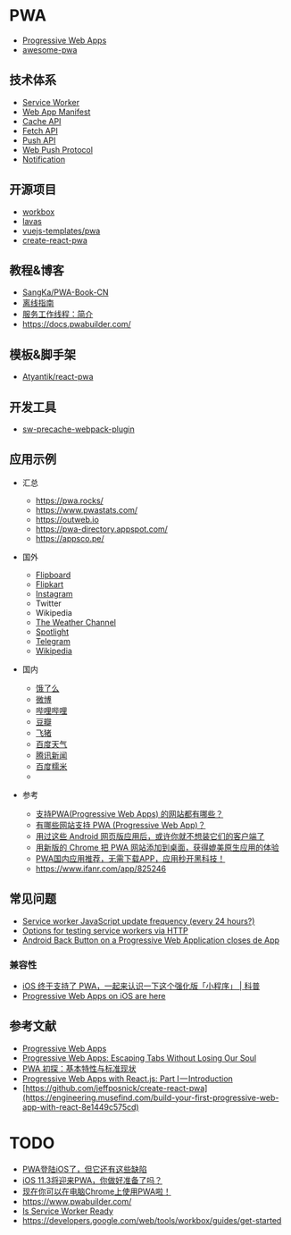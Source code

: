 # PWA

- [Progressive Web Apps](https://developers.google.com/web/progressive-web-apps/)
- [awesome-pwa](https://github.com/hemanth/awesome-pwa)

## 技术体系

- [Service Worker](https://www.w3.org/TR/service-workers/)
- [Web App Manifest](https://w3c.github.io/manifest/)
- [Cache API](https://developer.mozilla.org/zh-CN/docs/Web/API/Cache)
- [Fetch API](https://fetch.spec.whatwg.org/)
- [Push API](https://www.w3.org/TR/push-api/)
- [Web Push Protocol](https://tools.ietf.org/html/draft-ietf-webpush-protocol-12)
- [Notification](https://www.w3.org/TR/notifications/)

## 开源项目

- [workbox](https://github.com/GoogleChrome/workbox)
- [lavas](https://lavas.baidu.com/)
- [vuejs-templates/pwa](https://github.com/vuejs-templates/pwa)
- [create-react-pwa](https://github.com/jeffposnick/create-react-pwa)

## 教程&博客

- [SangKa/PWA-Book-CN](https://github.com/SangKa/PWA-Book-CN)
- [离线指南](https://developers.google.com/web/fundamentals/instant-and-offline/offline-cookbook/#cache-falling-back-to-network)
- [服务工作线程：简介](https://developers.google.com/web/fundamentals/primers/service-workers/#you_need_https)
- https://docs.pwabuilder.com/

## 模板&脚手架

- [Atyantik/react-pwa](https://github.com/Atyantik/react-pwa)

## 开发工具

- [sw-precache-webpack-plugin](https://github.com/goldhand/sw-precache-webpack-plugin)

## 应用示例

- 汇总

    - https://pwa.rocks/
    - https://www.pwastats.com/
    - https://outweb.io
    - https://pwa-directory.appspot.com/
    - https://appsco.pe/

- 国外

    - [Flipboard](https://flipboard.com)
    - [Flipkart](https://www.flipkart.com/)
    - [Instagram](https://www.Instagram.com)
    - Twitter
    - Wikipedia
    - [The Weather Channel](https://weather.com/zh-CN/weather/today/l/CHXX0008:1:CH)
    - [Spotlight](https://spotlight.tooo.io/)
    - [Telegram](https://web.telegram.org/)
    - [Wikipedia](https://wiki-offline.jakearchibald.com)

- 国内

    - [饿了么](https://h5.ele.me/)
    - [微博](https://m.weibo.cn/beta)
    - [哔哩哔哩](https://m.bilibili.com/)
    - [豆瓣](https://m.douban.com/)
    - [飞猪](https://h5.m.taobao.com/trip/home-pwa/index.html)
    - [百度天气](https://weatherpwa.baidu.com/)
    - [腾讯新闻](https://xw.qq.com/)
    - [百度糯米](https://mdianying.baidu.com/)
    - 

- 参考

    - [支持PWA(Progressive Web Apps) 的网站都有哪些？](https://www.zhihu.com/question/265807331)
    - [有哪些网站支持 PWA (Progressive Web App)？](https://www.zhihu.com/question/267536854)
    - [用过这些 Android 网页版应用后，或许你就不想装它们的客户端了](https://sspai.com/post/43656)
    - [用新版的 Chrome 把 PWA 网站添加到桌面，获得媲美原生应用的体验](https://sspai.com/post/43499)
    - [PWA国内应用推荐，无需下载APP，应用秒开黑科技！](https://www.5meng.cc/1017.html/)
    - https://www.ifanr.com/app/825246

## 常见问题

- [Service worker JavaScript update frequency (every 24 hours?)](https://stackoverflow.com/questions/38843970/service-worker-javascript-update-frequency-every-24-hours)
- [Options for testing service workers via HTTP](https://stackoverflow.com/questions/34160509/options-for-testing-service-workers-via-http/34161385#34161385)
- [Android Back Button on a Progressive Web Application closes de App](https://stackoverflow.com/questions/43329654/android-back-button-on-a-progressive-web-application-closes-de-app)

### 兼容性

- [iOS 终于支持了 PWA，一起来认识一下这个强化版「小程序」 | 科普](https://sspai.com/post/44027)
- [Progressive Web Apps on iOS are here](https://medium.com/@firt/progressive-web-apps-on-ios-are-here-d00430dee3a7)

## 参考文献

- [Progressive Web Apps](https://developers.google.com/web/progressive-web-apps/)
- [Progressive Web Apps: Escaping Tabs Without Losing Our Soul](https://infrequently.org/2015/06/progressive-apps-escaping-tabs-without-losing-our-soul/)
- [PWA 初探：基本特性与标准现状](http://harttle.com/2017/01/28/pwa-explore.html)
- [Progressive Web Apps with React.js: Part I — Introduction](https://medium.com/@addyosmani/progressive-web-apps-with-react-js-part-i-introduction-50679aef2b12)
- [https://github.com/jeffposnick/create-react-pwa](https://engineering.musefind.com/build-your-first-progressive-web-app-with-react-8e1449c575cd)

# TODO

- [PWA登陆iOS了，但它还有这些缺陷](http://www.infoq.com/cn/articles/progressive-web-apps-on-ios-are-here)
- [iOS 11.3将迎来PWA，你做好准备了吗？](https://mp.weixin.qq.com/s?__biz=MzUxMzcxMzE5Ng==&mid=2247488120&idx=1&sn=c4e8411b9752b708a2ca6728fe5ab190&chksm=f951a73bce262e2db548337879f1e6c1af39ad6d19a96ee475819de3585d7db1b66303770e24&scene=21#wechat_redirect)
- [现在你可以在电脑Chrome上使用PWA啦！](https://mp.weixin.qq.com/s?__biz=MzUxMzcxMzE5Ng==&mid=2247485449&idx=1&sn=af3c79f7ebd3ed32c809dccfdab28e4e&chksm=f951bd4ace26345cd6fc7c6f805e9df8b2ef713191c7fbc80d5060bce54e61170b3e79be6b19&scene=21#wechat_redirect)
- https://www.pwabuilder.com/
- [Is Service Worker Ready](https://jakearchibald.github.io/isserviceworkerready/)
- https://developers.google.com/web/tools/workbox/guides/get-started
